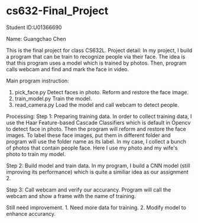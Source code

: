 # cs632-Final_Project

Student ID:U01366690

Name: Guangchao Chen

This is the final project for class CS632L.
Project detail: In my project, I build a program that can be train to recognize people via their face. The idea is that this program uses a model which is trained by photos. Then, program calls webcam and find and mark the face in video.

Main program instruction:
1. pick_face.py    Detect faces in photo. Reform and restore the face image.
2. train_model.py    Train the model.
3. read_camera.py    Load the model and call webcam to detect people.

Processing:
Step 1: Preparing training data. In order to collect training data, I use the Haar Feature-based Cascade Classifiers which is default in Opencv to detect face in photo. Then the program will reform and restore the face images. To label these face images, put them in different folder and program will use the folder name as its label. In my case, I collect a bunch of photos that contain people face. Here I use my photo and my wife's photo to train my model.

Step 2: Build model and train data. In my program, I build a CNN model (still improving its performance) which is quite a similiar idea as our assignment 2. 

Step 3: Call webcam and verify our accurancy. Program will call the webcam and show a frame with the name of training.


Still need improvement. 1. Need more data for training. 2. Modify model to enhance accurancy.
